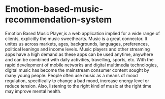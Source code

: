 # Emotion-based-music-recommendation-system


Emotion Based Music Player,is a web application implied for a wide range of clients, explicitly the music sweethearts. Music is a great connector. It unites us across markets, ages, backgrounds, languages, preferences, political leanings and income levels. Music players and other streaming apps have a high demand as these apps can be used anytime, anywhere and can be combined with daily activities, travelling, sports, etc. With the rapid development of mobile networks and digital multimedia technologies, digital music has become the mainstream consumer content sought by many young people. People often use music as a means of mood regulation, specifically to change a bad mood, increase energy level or reduce tension. Also, listening to the right kind of music at the right time may improve mental health. 
